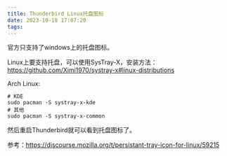 ```yaml
---
title: Thunderbird Linux托盘图标
date: 2023-10-18 17:07:20
tags:
---
```


官方只支持了windows上的托盘图标。

Linux上要支持托盘，可以使用SysTray-X，安装方法：<https://github.com/Ximi1970/systray-x#linux-distributions>

Arch Linux:

```shell
# KDE
sudo pacman -S systray-x-kde
# 其他
sudo pacman -S systray-x-common
```

然后重启Thunderbird就可以看到托盘图标了。

参考：<https://discourse.mozilla.org/t/persistant-tray-icon-for-linux/59215>
